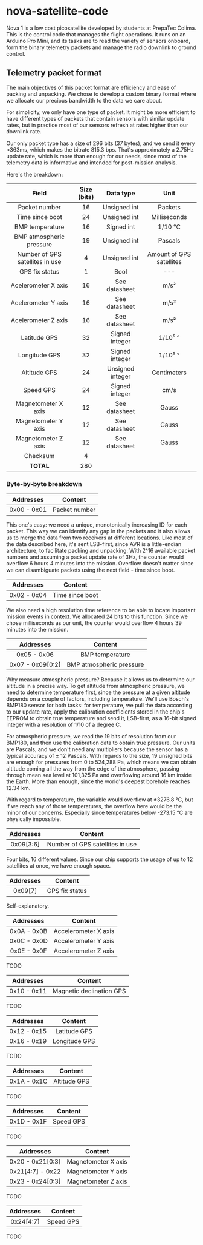 # nova-satellite-code
Nova 1 is a low cost picosatellite developed by students at PrepaTec Colima. 
This is the control code that manages the flight operations. It runs on an Arduino Pro Mini, and its tasks are to read the variety of sensors onboard, form the binary telemetry packets and manage the radio downlink to ground control.

## Telemetry packet format
The main objectives of this packet format are efficiency and ease of packing and unpacking. We chose to develop a custom binary format where we allocate our precious bandwidth to the data we care about. 

For simplicity, we only have one type of packet. It might be more efficient to have different types of packets that contain sensors with similar update rates, but in practice most of our sensors refresh at rates higher than our downlink rate. 

Our only packet type has a size of 296 bits (37 bytes), and we send it every ≈363ms, which makes the bitrate 815.3 bps. That's approximately a 2.75Hz update rate, which is more than enough for our needs, since most of the telemetry data is informative and intended for post-mission analysis.

Here's the breakdown:

|Field|Size (bits)|Data type|Unit|
|:---:|:---------:|:-------:|:--:|
|Packet number|16|Unsigned int|Packets|
|Time since boot|24|Unsigned int|Milliseconds|
|BMP temperature|16|Signed int|1/10 °C|
|BMP atmospheric pressure|19|Unsigned int|Pascals|
|Number of GPS satellites in use|4|Unsigned int|Amount of GPS satellites|
|GPS fix status|1|Bool|---|
|Acelerometer X axis|16|See datasheet|m/s²|
|Acelerometer Y axis|16|See datasheet|m/s²|
|Acelerometer Z axis|16|See datasheet|m/s²|
|Latitude GPS|32|Signed integer|1/10⁵ °|
|Longitude GPS|32|Signed integer|1/10⁵ °|
|Altitude GPS|24|Unsigned integer|Centimeters|
|Speed GPS|24|Signed integer|cm/s|
|Magnetometer X axis|12|See datasheet|Gauss|
|Magnetometer Y axis|12|See datasheet|Gauss|
|Magnetometer Z axis|12|See datasheet|Gauss|
|Checksum|4|
|**TOTAL**|280|

### Byte-by-byte breakdown
|Addresses|Content|
|:-------:|:-----:|
| 0x00 - 0x01  | Packet number|

This one's easy: we need a unique, monotonically increasing ID for each packet. This way we can identify any gap in the packets and it also allows us to merge the data from two receivers at different locations. Like most of the data described here, it's sent LSB-first, since AVR is a little-endian architecture, to facilitate packing and unpacking.
With 2^16 available packet numbers and assuming a packet update rate of 3Hz, the counter would overflow 6 hours 4 minutes into the mission. Overflow doesn't matter since we can disambiguate packets using the next field - time since boot.

|Addresses|Content|
|:-------:|:-----:|
| 0x02 - 0x04  | Time since boot|

We also need a high resolution time reference to be able to locate important mission events in context. We allocated 24 bits to this function. Since we chose milliseconds as our unit, the counter would overflow 4 hours 39 minutes into the mission. 

|Addresses|Content|
|:-------:|:-----:|
| 0x05 - 0x06  | BMP temperature |
| 0x07 - 0x09[0:2]  | BMP atmospheric pressure |

Why measure atmospheric pressure? Because it allows us to determine our altitude in a precise way. To get altitude from atmospheric pressure, we need to determine temperature first, since the pressure at a given altitude depends on a couple of factors, including temperature. We'll use Bosch's BMP180 sensor for both tasks: for temperature, we pull the data according to our update rate, apply the calibration coefficients stored in the chip's EEPROM to obtain true temperature and send it, LSB-first, as a 16-bit signed integer with a resolution of 1/10 of a degree C. 

For atmospheric pressure, we read the 19 bits of resolution from our BMP180, and then use the calibration data to obtain true pressure. Our units are Pascals, and we don't need any multipliers because the sensor has a typical accuracy of ± 12 Pascals. With regards to the size, 19 unsigned bits are enough for pressures from 0 to 524,288 Pa, which means we can obtain altitude coming all the way from the edge of the atmosphere, passing through mean sea level at 101,325 Pa and overflowing around 16 km inside the Earth. More than enough, since the world's deepest borehole reaches 12.34 km.


With regard to temperature, the variable would overflow at ±3276.8 °C, but if we reach any of those temperatures, the overflow here would be the minor of our concerns. Especially since temperatures below -273.15 °C are physically impossible.


|Addresses|Content|
|:-------:|:-----:|
| 0x09[3:6] | Number of GPS satellites in use |

Four bits, 16 different values. Since our chip supports the usage of up to 12 satellites at once, we have enough space. 

|Addresses|Content|
|:-------:|:-----:|
| 0x09[7] | GPS fix status |

Self-explanatory. 


|Addresses|Content|
|:-------:|:-----:|
| 0x0A - 0x0B | Accelerometer X axis|
| 0x0C - 0x0D | Accelerometer Y axis|
| 0x0E - 0x0F | Accelerometer Z axis|

TODO

|Addresses|Content|
|:-------:|:-----:|
| 0x10 - 0x11 | Magnetic declination GPS|

TODO

|Addresses|Content|
|:-------:|:-----:|
| 0x12 - 0x15 | Latitude GPS|
| 0x16 - 0x19 | Longitude GPS|

TODO

|Addresses|Content|
|:-------:|:-----:|
| 0x1A - 0x1C | Altitude GPS|

TODO

|Addresses|Content|
|:-------:|:-----:|
| 0x1D - 0x1F | Speed GPS|

TODO

|Addresses|Content|
|:-------:|:-----:|
| 0x20 - 0x21[0:3] | Magnetometer X axis|
| 0x21[4:7] - 0x22 | Magnetometer Y axis|
| 0x23 - 0x24[0:3] | Magnetometer Z axis|

TODO

|Addresses|Content|
|:-------:|:-----:|
| 0x24[4:7] | Speed GPS|

TODO